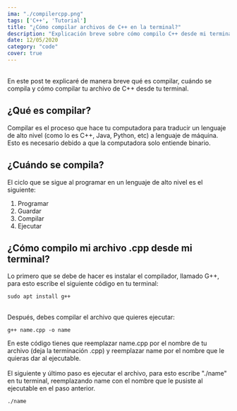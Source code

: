 ```yaml
---
ima: "./compilercpp.png"
tags: ['C++', 'Tutorial']
title: "¿Cómo compilar archivos de C++ en la terminal?"
description: "Explicación breve sobre cómo compilo C++ desde mi terminal en VSCode"
date: 12/05/2020
category: "code"
cover: true
---
```


<br>
En este post te explicaré de manera breve qué es compilar, cuándo se compila y cómo compilar tu archivo de C++ desde tu terminal.

## ¿Qué es compilar? 
Compilar es el proceso que hace tu computadora para traducir un lenguaje de alto nivel (como lo es C++, Java, Python, etc) a lenguaje de máquina. Esto es necesario debido a que la computadora solo entiende binario. 

## ¿Cuándo se compila? 
El ciclo que se sigue al programar en un lenguaje de alto nivel es el siguiente: 
1. Programar
2. Guardar
3. Compilar
4. Ejecutar

## ¿Cómo compilo mi archivo .cpp desde mi terminal? 
Lo primero que se debe de hacer es instalar el compilador, llamado G++, para esto escribe el siguiente código en tu terminal: 
```shell
sudo apt install g++
```
<br>
Después, debes compilar el archivo que quieres ejecutar: 

```shell
g++ name.cpp -o name
```

En este código tienes que reemplazar name.cpp por el nombre de tu archivo (deja la terminación .cpp) y reemplazar name por el nombre que le quieras dar al ejecutable. 
<br><br>
El siguiente y último paso es ejecutar el archivo, para esto escribe "./name" en tu terminal, reemplazando name con el nombre que le pusiste al ejecutable en el paso anterior. 

```shell
./name
```


